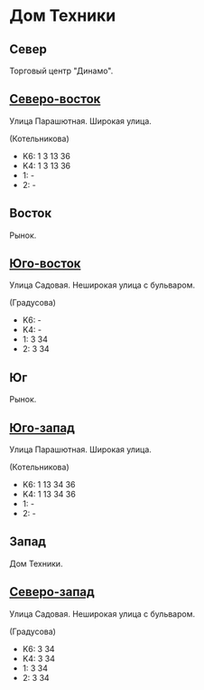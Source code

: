 # Дом Техники

## Север

Торговый центр "Динамо".

## [Северо-восток](./10605092.md)

Улица Парашютная.
Широкая улица.

(Котельникова)

* K6:   1   3   13  36
* K4:   1   3   13  36
* 1:    -
* 2:    -

## Восток

Рынок.

## [Юго-восток](./10607102.md)

Улица Садовая.
Неширокая улица с бульваром.

(Градусова)

* K6:   -
* K4:   -
* 1:    3   34
* 2:    3   34

## Юг

Рынок.

## [Юго-запад](./10605105.md)

Улица Парашютная.
Широкая улица.

(Котельникова)

* K6:   1   13  34 36
* K4:   1   13  34 36
* 1:    -
* 2:    -

## Запад

Дом Техники.

## [Северо-запад](./587087.md)

Улица Садовая.
Неширокая улица с бульваром.

(Градусова)

* K6:   3   34
* K4:   3   34
* 1:    3   34
* 2:    3   34
